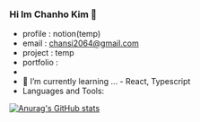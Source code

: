 ### Hi Im Chanho Kim 👋

- profile : notion(temp)
- email : chansi2064@gmail.com
- project : temp
- portfolio :
- 
- 🌱 I’m currently learning ... - React, Typescript
- Languages and Tools:


[![Anurag's GitHub stats](https://github-readme-stats.vercel.app/api?username=iWDNN&show_icons=true&theme=radical)](https://github.com/iWDNN)
